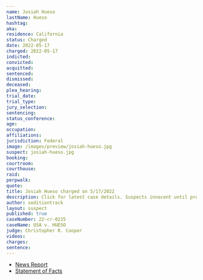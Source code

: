 ```yaml
---
name: Josiah Hueso
lastName: Hueso
hashtag:
aka:
residence: California
status: Charged
date: 2022-05-17
charged: 2022-05-17
indicted:
convicted:
acquitted:
sentenced:
dismissed:
deceased:
plea_hearing:
trial_date:
trial_type:
jury_selection:
sentencing:
status_conference:
age:
occupation:
affiliations:
jurisdiction: Federal
image: /images/preview/josiah-hueso.jpg
suspect: josiah-hueso.jpg
booking:
courtroom:
courthouse:
raid:
perpwalk:
quote:
title: Josiah Hueso charged on 5/17/2022
description: Click for latest case details. Suspects innocent until proven guilty.
author: seditiontrack
layout: suspect
published: true
caseNumber: 22-cr-0225
caseName: USA v. HUESO
judge: Christopher R. Cooper
videos:
charges:
sentence:
---
```

- [News Report](https://www.sandiegouniontribune.com/news/courts/story/2022-05-27/hueso-capitol-arrest)
- [Statement of Facts](https://www.justice.gov/usao-dc/case-multi-defendant/file/1509781/download)
